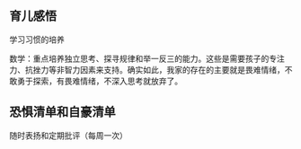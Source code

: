 ## 育儿感悟

学习习惯的培养

数学：重点培养独立思考、探寻规律和举一反三的能力。这些是需要孩子的专注力、抗挫力等非智力因素来支持。确实如此，我家的存在的主要就是畏难情绪，不敢勇于探索，有畏难情绪，不深入思考就放弃了。

## 恐惧清单和自豪清单

随时表扬和定期批评（每周一次）